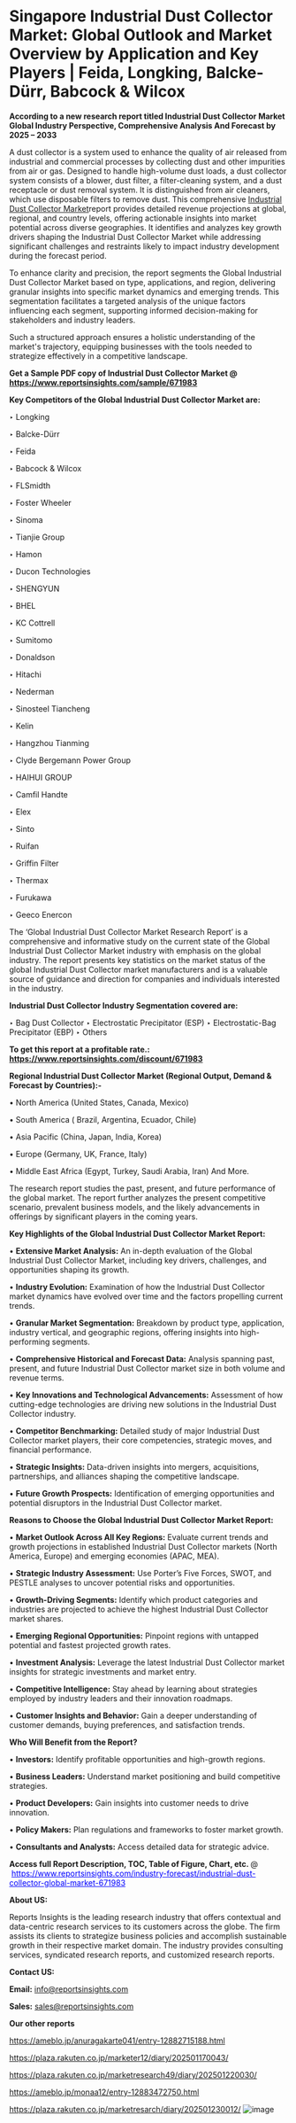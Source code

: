 # Singapore Industrial Dust Collector Market: Global Outlook and Market Overview by Application and Key Players | Feida, Longking, Balcke-Dürr, Babcock & Wilcox

<strong>According to a new research report titled Industrial Dust Collector Market Global Industry Perspective, Comprehensive Analysis And Forecast by 2025 – 2033</strong>

A dust collector is a system used to enhance the quality of air released from industrial and commercial processes by collecting dust and other impurities from air or gas. Designed to handle high-volume dust loads, a dust collector system consists of a blower, dust filter, a filter-cleaning system, and a dust receptacle or dust removal system. It is distinguished from air cleaners, which use disposable filters to remove dust. This comprehensive <a href=https://www.reportsinsights.com/sample/671983>Industrial Dust Collector Market</a>report provides detailed revenue projections at global, regional, and country levels, offering actionable insights into market potential across diverse geographies. It identifies and analyzes key growth drivers shaping the Industrial Dust Collector Market while addressing significant challenges and restraints likely to impact industry development during the forecast period.

To enhance clarity and precision, the report segments the Global Industrial Dust Collector Market based on type, applications, and region, delivering granular insights into specific market dynamics and emerging trends. This segmentation facilitates a targeted analysis of the unique factors influencing each segment, supporting informed decision-making for stakeholders and industry leaders.

Such a structured approach ensures a holistic understanding of the market's trajectory, equipping businesses with the tools needed to strategize effectively in a competitive landscape.

<strong>Get a Sample PDF copy of Industrial Dust Collector Market </strong><strong>@<a href=https://www.reportsinsights.com/sample/671983 style=color:#0000ff;> https://www.reportsinsights.com/sample/671983</a></strong></font>

<strong>Key Competitors of the Global Industrial Dust Collector Market are:</strong>

‣ Longking

‣ Balcke-Dürr

‣ Feida

‣ Babcock & Wilcox

‣ FLSmidth

‣ Foster Wheeler

‣ Sinoma

‣ Tianjie Group

‣ Hamon

‣ Ducon Technologies

‣ SHENGYUN

‣ BHEL

‣ KC Cottrell

‣ Sumitomo

‣ Donaldson

‣ Hitachi

‣ Nederman

‣ Sinosteel Tiancheng

‣ Kelin

‣ Hangzhou Tianming

‣ Clyde Bergemann Power Group

‣ HAIHUI GROUP

‣ Camfil Handte

‣ Elex

‣ Sinto

‣ Ruifan

‣ Griffin Filter

‣ Thermax

‣ Furukawa

‣ Geeco Enercon

The ‘Global Industrial Dust Collector Market Research Report’ is a comprehensive and informative study on the current state of the Global Industrial Dust Collector Market industry with emphasis on the global industry. The report presents key statistics on the market status of the global Industrial Dust Collector market manufacturers and is a valuable source of guidance and direction for companies and individuals interested in the industry.

<strong>Industrial Dust Collector Industry Segmentation covered are:</strong>

‣ Bag Dust Collector
‣ Electrostatic Precipitator (ESP)
‣ Electrostatic-Bag Precipitator (EBP)
‣ Others

<strong>To get this report at a profitable rate.: <a href=https://www.reportsinsights.com/discount/671983 style=color:#0000ff;>https://www.reportsinsights.com/discount/671983</a></strong></font>

<strong>Regional Industrial Dust Collector Market (Regional Output, Demand &amp; Forecast by Countries):-</strong>

• North America (United States, Canada, Mexico)

• South America ( Brazil, Argentina, Ecuador, Chile)

• Asia Pacific (China, Japan, India, Korea)

• Europe (Germany, UK, France, Italy)

• Middle East Africa (Egypt, Turkey, Saudi Arabia, Iran) And More.

The research report studies the past, present, and future performance of the global market. The report further analyzes the present competitive scenario, prevalent business models, and the likely advancements in offerings by significant players in the coming years.

<strong>Key Highlights of the Global Industrial Dust Collector Market Report:</strong>

• <strong>Extensive Market Analysis:</strong> An in-depth evaluation of the Global Industrial Dust Collector Market, including key drivers, challenges, and opportunities shaping its growth.

• <strong>Industry Evolution:</strong> Examination of how the Industrial Dust Collector market dynamics have evolved over time and the factors propelling current trends.

• <strong>Granular Market Segmentation:</strong> Breakdown by product type, application, industry vertical, and geographic regions, offering insights into high-performing segments.

• <strong>Comprehensive Historical and Forecast Data:</strong> Analysis spanning past, present, and future Industrial Dust Collector market size in both volume and revenue terms.

• <strong>Key Innovations and Technological Advancements:</strong> Assessment of how cutting-edge technologies are driving new solutions in the Industrial Dust Collector industry.

• <strong>Competitor Benchmarking:</strong> Detailed study of major Industrial Dust Collector market players, their core competencies, strategic moves, and financial performance.

• <strong>Strategic Insights:</strong> Data-driven insights into mergers, acquisitions, partnerships, and alliances shaping the competitive landscape.

• <strong>Future Growth Prospects:</strong> Identification of emerging opportunities and potential disruptors in the Industrial Dust Collector market.

<strong>Reasons to Choose the Global Industrial Dust Collector Market Report:</strong>

• <strong>Market Outlook Across All Key Regions:</strong> Evaluate current trends and growth projections in established Industrial Dust Collector markets (North America, Europe) and emerging economies (APAC, MEA).

• <strong>Strategic Industry Assessment:</strong> Use Porter’s Five Forces, SWOT, and PESTLE analyses to uncover potential risks and opportunities.

• <strong>Growth-Driving Segments:</strong> Identify which product categories and industries are projected to achieve the highest Industrial Dust Collector market shares.

• <strong>Emerging Regional Opportunities:</strong> Pinpoint regions with untapped potential and fastest projected growth rates.

• <strong>Investment Analysis:</strong> Leverage the latest Industrial Dust Collector market insights for strategic investments and market entry.

• <strong>Competitive Intelligence:</strong> Stay ahead by learning about strategies employed by industry leaders and their innovation roadmaps.

• <strong>Customer Insights and Behavior:</strong> Gain a deeper understanding of customer demands, buying preferences, and satisfaction trends.

<strong>Who Will Benefit from the Report?</strong>

• <strong>Investors:</strong> Identify profitable opportunities and high-growth regions.

• <strong>Business Leaders:</strong> Understand market positioning and build competitive strategies.

• <strong>Product Developers:</strong> Gain insights into customer needs to drive innovation.

• <strong>Policy Makers:</strong> Plan regulations and frameworks to foster market growth.

• <strong>Consultants and Analysts:</strong> Access detailed data for strategic advice.
</ul>
<strong>Access full Report Description, TOC, Table of Figure, Chart, etc. </strong>@  <a href=https://www.reportsinsights.com/industry-forecast/industrial-dust-collector-global-market-671983 style=color:#0000ff;>https://www.reportsinsights.com/industry-forecast/industrial-dust-collector-global-market-671983</a></font>

<strong><strong>About US</strong>:</strong>

Reports Insights is the leading research industry that offers contextual and data-centric research services to its customers across the globe. The firm assists its clients to strategize business policies and accomplish sustainable growth in their respective market domain. The industry provides consulting services, syndicated research reports, and customized research reports.

<strong>Contact US:</strong>

<p class=""""><b>Email:</b> <a href=mailto:info@reportsinsights.com>info@reportsinsights.com</a></p>
<p class=""""><b>Sales:</b> <a href=mailto:sales@reportsinsights.com>sales@reportsinsights.com</a></p>

<strong>Our other reports</strong>

<a href=https://ameblo.jp/anuragakarte041/entry-12882715188.html>https://ameblo.jp/anuragakarte041/entry-12882715188.html</a>

<a href=https://plaza.rakuten.co.jp/marketer12/diary/202501170043/>https://plaza.rakuten.co.jp/marketer12/diary/202501170043/</a>

<a href=https://plaza.rakuten.co.jp/marketresearch49/diary/202501220030/>https://plaza.rakuten.co.jp/marketresearch49/diary/202501220030/</a>

<a href=https://ameblo.jp/monaa12/entry-12883472750.html>https://ameblo.jp/monaa12/entry-12883472750.html</a>

<a href=https://plaza.rakuten.co.jp/marketresarch/diary/202501230012/>https://plaza.rakuten.co.jp/marketresarch/diary/202501230012/</a>
![image](https://github.com/user-attachments/assets/47bfb411-fbb4-46c7-be86-92f5a849c816)
